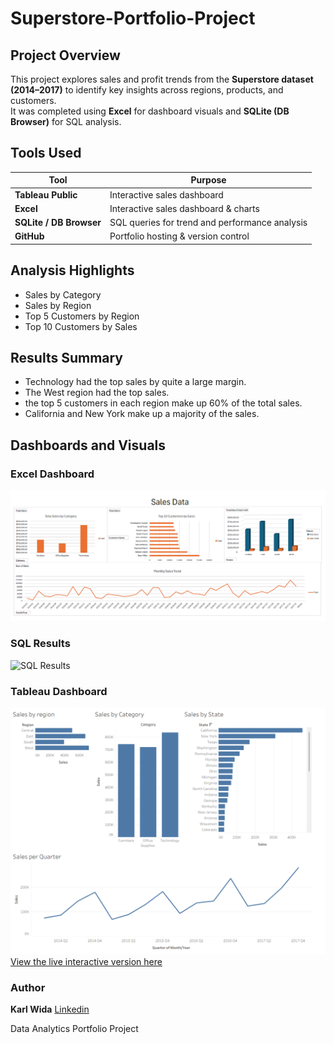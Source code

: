 # Superstore-Portfolio-Project

## Project Overview
This project explores sales and profit trends from the **Superstore dataset (2014–2017)** to identify key insights across regions, products, and customers.  
It was completed using **Excel** for dashboard visuals and **SQLite (DB Browser)** for SQL analysis.

##  Tools Used
| Tool | Purpose |
|------|----------|
|**Tableau Public**|Interactive sales dashboard |
| **Excel** | Interactive sales dashboard & charts |
| **SQLite / DB Browser** | SQL queries for trend and performance analysis |
| **GitHub** | Portfolio hosting & version control |

## Analysis Highlights
- Sales by Category  
- Sales by Region
- Top 5 Customers by Region
- Top 10 Customers by Sales

## Results Summary
- Technology had the top sales by quite a large margin.
- The West region had the top sales.
- the top 5 customers in each region make up 60% of the total sales.
- California and New York make up a majority of the sales.

## Dashboards and Visuals
### Excel Dashboard
![Excel Dashboard](Superstore-Portfolio-Project/ExcelDashboard.png)

### SQL Results
![SQL Results](Superstore-Portfolio-Project/Screenshots)

### Tableau Dashboard
![Tableau Dashboard](Superstore-Portfolio-Project/Screenshots/Tableau-superstore-dashboard.png)
[View the live interactive version here](https://public.tableau.com/app/profile/karl.wida/viz/SuperstorePortfolio_17606434989400/Dashboard1?publish=yes)


### Author
**Karl Wida**  [Linkedin](http://www.linkedin.com/in/karl-wida-b65280138)

Data Analytics Portfolio Project



 

